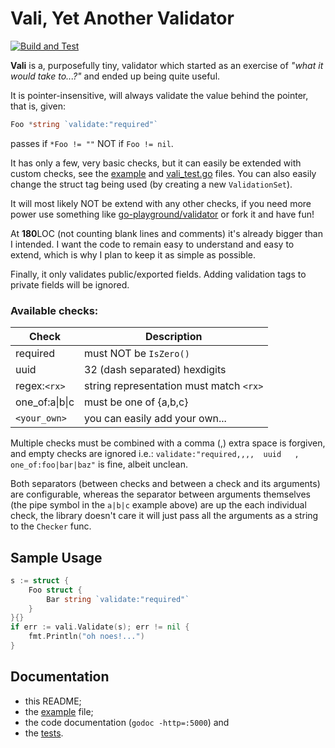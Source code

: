 # Vali, Yet Another **Vali**dator

[![Build and Test](https://github.com/alexaandru/vali/actions/workflows/ci.yml/badge.svg)](https://github.com/alexaandru/vali/actions/workflows/ci.yml)

**Vali** is a, purposefully tiny, validator which started as an exercise
of _"what it would take to...?"_ and ended up being quite useful.

It is pointer-insensitive, will always validate the value
behind the pointer, that is, given:

```Go
Foo *string `validate:"required"`
```

passes if `*Foo != ""` NOT if `Foo != nil`.

It has only a few, very basic checks, but it can easily be extended
with custom checks, see the [example](example_test.go) and
[vali_test.go](vali_test.go) files. You can also easily change the
struct tag being used (by creating a new `ValidationSet`).

It will most likely NOT be extend with any other checks, if you need
more power use something like [go-playground/validator](https://github.com/go-playground/validator)
or fork it and have fun!

At **180**LOC (not counting blank lines and comments) it's already
bigger than I intended. I want the code to remain easy to understand
and easy to extend, which is why I plan to keep it as simple as possible.

Finally, it only validates public/exported fields. Adding validation
tags to private fields will be ignored.

### Available checks:

| Check          | Description                             |
| -------------- | --------------------------------------- |
| required       | must NOT be `IsZero()`                  |
| uuid           | 32 (dash separated) hexdigits           |
| regex:`<rx>`   | string representation must match `<rx>` |
| one_of:a\|b\|c | must be one of {a,b,c}                  |
| `<your_own>`   | you can easily add your own...          |

Multiple checks must be combined with a comma (,) extra space
is forgiven, and empty checks are ignored i.e.:
`validate:"required,,,,  uuid   , one_of:foo|bar|baz"` is fine, albeit unclean.

Both separators (between checks and between a check and its arguments)
are configurable, whereas the separator between arguments themselves (the
pipe symbol in the `a|b|c` example above) are up the each individual check,
the library doesn't care it will just pass all the arguments as a string
to the `Checker` func.

## Sample Usage

```Go
s := struct {
	Foo struct {
		Bar string `validate:"required"`
	}
}{}
if err := vali.Validate(s); err != nil {
    fmt.Println("oh noes!...")
}
```

## Documentation

- this README;
- the [example](example_test.go) file;
- the code documentation (`godoc -http=:5000`) and
- the [tests](vali_test.go).
